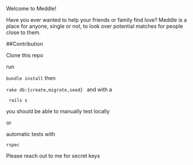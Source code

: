Welcome to Meddle!

Have you ever wanted to help your friends or family find love? Meddle is a place for anyone, single or not, to look over potential matches for people close to them.


##Contribution

Clone this repo 

run

```bundle install```
then

```rake db:{create,migrate,seed} ```
and with a

``` rails s```

you should be able to manually test locally

or

automatic tests with

``` rspec ```

Please reach out to me for secret keys